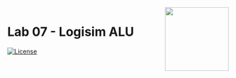 <img src="https://raw.githubusercontent.com/cc3-an-ug/logo/main/logo.png" width="145px" align="right" />

# Lab 07 - Logisim ALU

[![License](https://img.shields.io/github/license/cc3-an-ug/lab07-logisim)](https://github.com/cc3-an-ug/lab07-logisim/blob/main/LICENSE)
